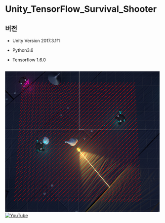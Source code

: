 # Unity_TensorFlow_Survival_Shooter
## 버전
- Unity Version 2017.3.1f1

- Python3.6

- Tensorflow 1.6.0

## 
![Iagem1](./Image/Image1.png)
[![YouTube](http://img.youtube.com/vi/Dg6k8A0EFG0/0.jpg)](https://youtu.be/Dg6k8A0EFG0)
